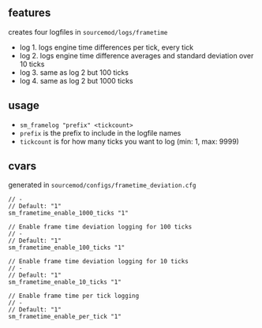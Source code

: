 ## features

creates four logfiles in `sourcemod/logs/frametime`  
- log 1. logs engine time differences per tick, every tick
- log 2. logs engine time difference averages and standard deviation over 10 ticks
- log 3. same as log 2 but 100 ticks
- log 4. same as log 2 but 1000 ticks

## usage

- `sm_framelog "prefix" <tickcount>`
- `prefix` is the prefix to include in the logfile names
- `tickcount` is for how many ticks you want to log (min: 1, max: 9999)

## cvars

generated in `sourcemod/configs/frametime_deviation.cfg`

```// Enable frame time deviation logging for 1000 ticks
// -
// Default: "1"
sm_frametime_enable_1000_ticks "1"

// Enable frame time deviation logging for 100 ticks
// -
// Default: "1"
sm_frametime_enable_100_ticks "1"

// Enable frame time deviation logging for 10 ticks
// -
// Default: "1"
sm_frametime_enable_10_ticks "1"

// Enable frame time per tick logging
// -
// Default: "1"
sm_frametime_enable_per_tick "1"
```
